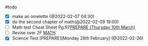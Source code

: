 #todo

- [x] make an omelette (@2022-02-07 04:30)
- [x] do the second chapter of math(@2022-02-09 19:00)
- [ ] Math test Cheat Sheet Pg.97[PREPARE (Thursday 10th March)](@2022-03-01)
- [ ] Revise over 2F [MATH](@2022-03-01)
- [x] Science Test [PREPARE][Monday 28th February] (@2022-02-26)